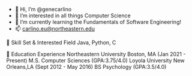 
- 👋 Hi, I’m @genecarlino
- 👀 I’m interested in all things Computer Science 
- 🌱 I’m currently learning the Fundamentals of Software Engineering! 
- 📫 carlino.eu@northeastern.edu


🧰 Skill Set & Interested Field
Java, Python, C

🏫 Education Experience
Northeastern University Boston, MA (Jan 2021 - Present)
M.S. Computer Sciences (GPA:3.75/4.0)
Loyola University New Orleans,LA (Sept 2012 - May 2016) 
BS Psychology (GPA:3.5/4.0)




